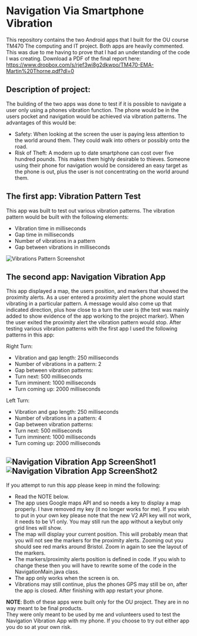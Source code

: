 Navigation Via Smartphone Vibration
========================================

This repository contains the two Android apps that I built for the OU course TM470 The computing 
and IT project. Both apps are heavily commented. This was due to me having to prove that I had an 
understanding of the code I was creating.
Download a PDF of the final report here: https://www.dropbox.com/s/rjef3wi8g2dkwpo/TM470-EMA-Martin%20Thorne.pdf?dl=0

Description of project:
-------------------------------
The building of the two apps was done to test if it is possible to navigate a user only using a phones
vibration function. The phone would be in the users pocket and navigation would be achieved via 
vibration patterns. The advantages of this would be:

* Safety: When looking at the screen the user is paying less attention to the world around them. They 
could walk into others or possibly onto the road. 
* Risk of Theft: A modern up to date smartphone can cost over five hundred pounds. This makes 
them highly desirable to thieves. Someone using their phone for navigation would be considered an 
easy target as the phone is out, plus the user is not concentrating on the world around them. 

The first app: Vibration Pattern Test
---------------------------------------
This app was built to test out various vibration patterns. The vibration pattern would be built with 
the following elements:
* Vibration time in milliseconds
* Gap time in milliseconds
* Number of vibrations in a pattern
* Gap between vibrations in milliseconds

![Vibrations Pattern Screenshot](https://www.dropbox.com/s/udvxv67kmpj5pfx/app%201.jpg)

The second app: Navigation Vibration App
------------------------------------------
This app displayed a map, the users position, and markers that showed the proximity alerts. As a 
user entered a proximity alert the phone would start vibrating in a particular pattern. A message would 
also come up that indicated direction, plus how close to a turn the user is (the test was mainly added 
to show evidence of the app working to the project marker). When the user exited the proximity alert the 
vibration pattern would stop.  After testing various vibration patterns with the first app I used the 
following patterns in this app:

Right Turn:
* Vibration and gap length: 250 milliseconds
* Number of vibrations in a pattern: 2
* Gap between vibration patterns:
* Turn next: 500 milliseconds
* Turn imminent: 1000 milliseconds
* Turn coming up: 2000 milliseconds

Left Turn:
* Vibration and gap length: 250 milliseconds
* Number of vibrations in a pattern: 4
* Gap between vibration patterns:
* Turn next: 500 milliseconds
* Turn imminent: 1000 milliseconds
* Turn coming up: 2000 milliseconds

![Navigation Vibration App ScreenShot1](https://www.dropbox.com/s/15s0hni0nk82ir4/app%202.1.jpg)
![Navigation Vibration App ScreenShot2](https://www.dropbox.com/s/xy6q0skdb3wmmw6/app%202.2.jpg?)
----------------------------------------------------------------------------
If you attempt to run this app please keep in mind the following:
* Read the NOTE below.
* The app uses Google maps API and so needs a key to display a map properly. I have removed my key (it no 
longer works for me). If you wish to put in your own key please note that the new V2 API key will not work, 
it needs to be V1 only. You may still run the app without a keybut only grid lines will show.
* The map will display your current position. This will probably mean that you will not see the markers for the 
proximity alerts. Zooming out you should see red marks around Bristol. Zoom in again to see the layout of 
the markers.
* The markers/proximity alerts position is defined in code. If you wish to change these then you will have to 
rewrite some of the code in the NavigationMain.java class.
* The app only works when the screen is on.
* Vibrations may still continue, plus the phones GPS may still be on, after the app is closed. After finishing 
with app restart your phone.

__NOTE__: Both of these apps were built only for the OU project. They are in no way meant to be final products.  
They were only meant to be used by me and volunteers used to test the Navigation Vibration App with my phone. 
If you choose to try out either app you do so at your own risk.
